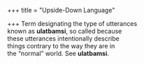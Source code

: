 +++
title = "Upside-Down Language"

+++
Term designating the type of utterances  
known as **ulatbamsi**, so called because  
these utterances intentionally describe  
things contrary to the way they are in  
the “normal” world. See **ulatbamsi**.